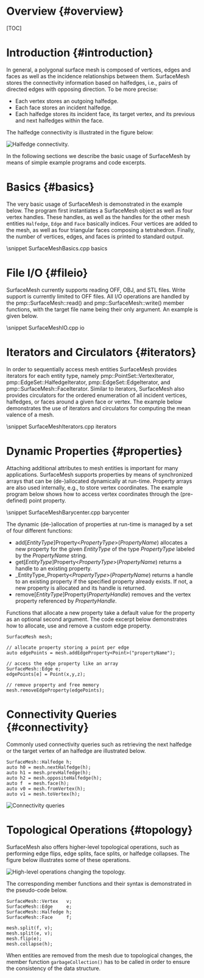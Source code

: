 # Overview {#overview}

[TOC]

# Introduction {#introduction}

In general, a polygonal surface mesh is composed of vertices, edges and faces as
well as the incidence relationships between them. SurfaceMesh stores the
connectivity information based on halfedges, i.e., pairs of directed edges with
opposing direction. To be more precise:

- Each vertex stores an outgoing halfedge.
- Each face stores an incident halfedge.
- Each halfedge stores its incident face, its target vertex, and its previous
  and next halfedges within the face.

The halfedge connectivity is illustrated in the figure below:

![Halfedge connectivity.](halfedge-connectivity.png)

In the following sections we describe the basic usage of SurfaceMesh by means of
simple example programs and code excerpts.

# Basics {#basics}

The very basic usage of SurfaceMesh is demonstrated in the example below. The
program first instantiates a SurfaceMesh object as well as four vertex
handles. These handles, as well as the handles for the other mesh entities
`Halfedge`, `Edge` and `Face` basically indices. Four vertices are added to the
mesh, as well as four triangular faces composing a tetrahedron. Finally, the
number of vertices, edges, and faces is printed to standard output.

\snippet SurfaceMeshBasics.cpp basics

# File I/O {#fileio}

SurfaceMesh currently supports reading OFF, OBJ, and STL files. Write support is
currently limited to OFF files. All I/O operations are handled by the
pmp::SurfaceMesh::read() and pmp::SurfaceMesh::write() member functions, with
the target file name being their only argument. An example is given below.

\snippet SurfaceMeshIO.cpp io


# Iterators and Circulators {#iterators}

In order to sequentially access mesh entities SurfaceMesh provides iterators for
each entity type, namely pmp::PointSet::VertexIterator,
pmp::EdgeSet::HalfedgeIterator, pmp::EdgeSet::EdgeIterator, and
pmp::SurfaceMesh::FaceIterator. Similar to iterators, SurfaceMesh also provides
circulators for the ordered enumeration of all incident vertices, halfedges, or
faces around a given face or vertex. The example below demonstrates the use of
iterators and circulators for computing the mean valence of a mesh.

\snippet SurfaceMeshIterators.cpp iterators

# Dynamic Properties {#properties}

Attaching additional attributes to mesh entities is important for many
applications. SurfaceMesh supports properties by means of synchronized
arrays that can be (de-)allocated dynamically at run-time. Property arrays
are also used internally, e.g., to store vertex coordinates. The example
program below shows how to access vertex coordinates through the
(pre-defined) point property.

\snippet SurfaceMeshBarycenter.cpp barycenter

The dynamic (de-)allocation of properties at run-time is managed by a set
of four different functions:

- add[_EntityType_]Property<_PropertyType_>(_PropertyName_) allocates a new
  property for the given _EntityType_ of the type _PropertyType_ labeled by the
  _PropertyName_ string.
- get[_EntityType_]Property<_PropertyType_>(_PropertyName_) returns a handle
  to an existing property.
- _EntityType_Property<_PropertyType_>(_PropertyName_) returns a handle to
  an existing property if the specified property already exists. If not, a new
  property is allocated and its handle is returned.
- remove[_EntityType_]Property(_PropertyHandle_) removes and the vertex
  property referenced by _PropertyHandle_.

Functions that allocate a new property take a default value for the property as
an optional second argument. The code excerpt below demonstrates how to
allocate, use and remove a custom edge property.

    SurfaceMesh mesh;

    // allocate property storing a point per edge
    auto edgePoints = mesh.addEdgeProperty<Point>("propertyName");

    // access the edge property like an array
    SurfaceMesh::Edge e;
    edgePoints[e] = Point(x,y,z);

    // remove property and free memory
    mesh.removeEdgeProperty(edgePoints);


# Connectivity Queries {#connectivity}

Commonly used connectivity queries such as retrieving the next
halfedge or the target vertex of an halfedge are illustrated below.

    SurfaceMesh::Halfedge h;
    auto h0 = mesh.nextHalfedge(h);
    auto h1 = mesh.prevHalfedge(h);
    auto h2 = mesh.oppositeHalfedge(h);
    auto f  = mesh.face(h);
    auto v0 = mesh.fromVertex(h);
    auto v1 = mesh.toVertex(h);

![Connectivity queries](connectivity-queries.png)

# Topological Operations {#topology}

SurfaceMesh also offers higher-level topological operations, such as performing
edge flips, edge splits, face splits, or halfedge collapses. The figure below
illustrates some of these operations.

![High-level operations changing the topology.](topology-changes.png)

The corresponding member functions and their syntax is demonstrated in the
pseudo-code below.

    SurfaceMesh::Vertex   v;
    SurfaceMesh::Edge     e;
    SurfaceMesh::Halfedge h;
    SurfaceMesh::Face     f;

    mesh.split(f, v);
    mesh.split(e, v);
    mesh.flip(e);
    mesh.collapse(h);

When entities are removed from the mesh due to topological changes, the member
function `garbageCollection()` has to be called in order to ensure the
consistency of the data structure.
